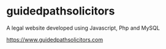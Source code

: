 # guidedpathsolicitors

A legal website developed using Javascript, Php and MySQL

https://www.guidedpathsolicitors.com

